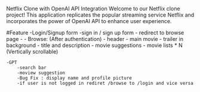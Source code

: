 Netflix Clone with OpenAI API Integration
Welcome to our Netflix clone project! This application replicates the popular streaming service Netflix and incorporates the power of OpenAI API to enhance user experience.

#Feature
    -Login/Signup form
        -sign in / sign up form
        - redirect to browse page
      - 
    - Browse: (After authentication)
        - header
        - main movie
          - trailer in background
          - title and description
          - movie suggestions
            - movie lists * N (Vertically scrollable)

    -GPT
        -search bar
        -moview suggestion
        -Bug Fix : display name and profile picture
        -if user is not logged in rediret /browse to /login and vice versa


<!--    Header
        Routing of app
        login form
        sign up form
        form validation
        userref Hook
        firebase setup
        deploying our app to production
        create signup user account
        implement sign in user api
        created redux store with useSlice
        implemented sign out
        update profile
        BugFix: sign up user displayname and profile picture update
        BugFix: if user is not logged in then redirect /browse to login page and vice versa
        Unsubscribed to the onauthstatechanged callback 
        added hardcoded values to constant file
        Register for TMDB api , create app there and get access token
        get data from tmdb nowPlaying movies List api
        created custom hook for nowPlayingMovies
        created movieSlice
        upated store with movies data
        planning for MainContainer and SecondaryContainer
        fetch data for trailer video
        update store with trailer video data
        embedded the youtube video and make it autoplay and mute
        added tailwind classed to make MaiContainer to look awesome
        Build Secondary Container
        Built Movie List
        Build Movie Card
        TMDB image CDN url
        made the Browse page looks better
        useTopRatedMovies custom hook
        GPT Search Feature
        Integrate GPT APIs
        Get GPT Search OpenAI API key
        GPT Search API Call
        fetched gpt movie suggestions from tmdb
        created gpt slice and added data there
        reused movieList component to make movie suggestions container
        Memoization
        adding .env file
        adding .env file to .gitignore
        made site responsive
        
         -->

